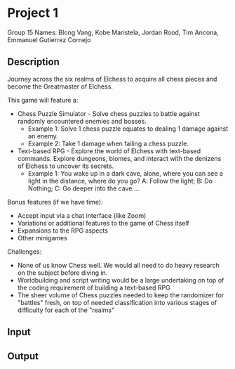 # Project 1

Group 15
Names: Blong Vang, Kobe Maristela, Jordan Rood, Tim Ancona, Emmanuel Gutierrez Cornejo

## Description

Journey across the six realms of Elchess to acquire all chess pieces and become the Greatmaster of Elchess.

This game will feature a:

* Chess Puzzle Simulator  - Solve chess puzzles to battle against randomly encountered enemies and bosses.
    * Example 1: Solve 1 chess puzzle equates to dealing 1 damage against an enemy.
    * Example 2: Take 1 damage when failing a chess puzzle.
* Text-based RPG - Explore the world of Elchess with text-based commands. Explore dungeons, biomes, and interact with the denizens of Elchess to uncover its secrets.
    * Example 1: You wake up in a dark cave, alone, where you can see a light in the distance, where do you go? A: Follow the light;  B: Do Nothing; C: Go deeper into the cave....

Bonus features (if we have time):

* Accept input via a chat interface (like Zoom)
* Variations or additional features to the game of Chess itself
* Expansions to the RPG aspects
* Other minigames

Challenges:
* None of us know Chess well. We would all need to do heavy research on the subject before diving in.
* Worldbuilding and script writing would be a large undertaking on top of the coding requirement of building a text-based RPG
* The sheer volume of Chess puzzles needed to keep the randomizer for "battles" fresh, on top of needed classification into various stages of difficulty for each of the "realms"

## Input




## Output



